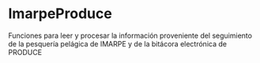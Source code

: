 # ImarpeProduce
Funciones para leer y procesar la información proveniente del seguimiento de la pesquería pelágica de IMARPE y de la bitácora electrónica de PRODUCE
